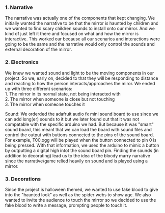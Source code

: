 <h3> 1. Narrative </h3> 
<p> The narrative was actually one of the components that kept changing. We initially wanted the narrative to be that the mirror is haunted by children and we wanted to find scary children sounds to install onto our mirror. And we kind of just left it there and focused on what and how the mirror is interactive. This worked our because all our scenarios and interactions were going to be the same and the narrative would only control the sounds and external decoration of the mirror. </p>

<h3> 2. Electronics </h3>
<p> We knew we wanted sound and light to be the moving components in our project. So we, early on, decided to that they will be responding to distance and reacting to how the person interacts/approaches the miror. We ended up with three different scenarios: </br>
1. The mirror in its normal state, not being interacted with </br>
2. The mirror when someone is close but not touching </br> 
3. The mirror when someone touches it
</p>
<p> Sound: We orderded the adafruit audio fx mini sound board to use since we can add long(er) sounds to it but we later found out that it was not compatable with the specific arduino we had. But because it was "smart" sound board, this meant that we can load the board with sound files and control the output with buttons connected to the pins of the sound board. For example, T00.ogg will be played when the button connected to pin 0 is being pressed. With that information, we used the arduino to mimic a button by outputting a digital high intot the sound board pin. Finding the sounds (in addition to decorating) lead us to the idea of the bloody marry narrative since the narrative/game relied heavily on sound and is played using a mirror. </p>

<h3> 3. Decorations </h3>
<p> Since the project is halloween themed, we wanted to use fake blood to give into the "haunted look" as well as the spider webs to show age. We also wanted to invite the audience to touch the mirror so we decided to use the fake blood to write a message, prompting people to touch it.</p>
